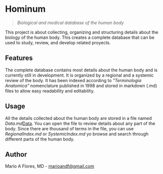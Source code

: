 # Hominum
>*Biological and medical database of the human body*

This project is about collecting, organizing and structuring details about the biology of the human body. This creates a complete database that can be used to study, review, and develop related proyects.

## Features

The complete database contains most details about the human body and is currently still in development. It is organized by a regional and a systemic review of the body. It has been indexed according to *"Terminologia Anatomica"* nomenclature published in 1998 and stored in markdown (.md) files to allow easy readability and editability.

## Usage

All the details collected about the human body are stored in a file named *Data.md*[Data](./Data.md). You can open the file to review details about any part of the body. Since there are thousand of terms in the file, you can use *RegionalIndex.md* or *SystemicIndex.md* yo browse and search through different parts of the human body.

## Author

Mario A Flores, MD - marioandf@gmail.com
